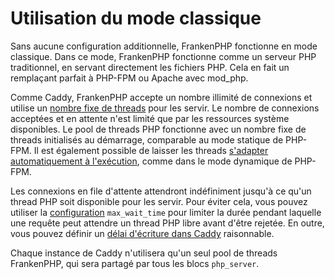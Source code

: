 # Utilisation du mode classique

Sans aucune configuration additionnelle, FrankenPHP fonctionne en mode classique. Dans ce mode, FrankenPHP fonctionne comme un serveur PHP traditionnel, en servant directement les fichiers PHP. Cela en fait un remplaçant parfait à PHP-FPM ou Apache avec mod_php.

Comme Caddy, FrankenPHP accepte un nombre illimité de connexions et utilise un [nombre fixe de threads](config.md#configuration-du-caddyfile) pour les servir. Le nombre de connexions acceptées et en attente n'est limité que par les ressources système disponibles.
Le pool de threads PHP fonctionne avec un nombre fixe de threads initialisés au démarrage, comparable au mode statique de PHP-FPM. Il est également possible de laisser les threads [s'adapter automatiquement à l'exécution](performance.md#max_threads), comme dans le mode dynamique de PHP-FPM.

Les connexions en file d'attente attendront indéfiniment jusqu'à ce qu'un thread PHP soit disponible pour les servir. Pour éviter cela, vous pouvez utiliser la [configuration](config.md#configuration-du-caddyfile) `max_wait_time` pour limiter la durée pendant laquelle une requête peut attendre un thread PHP libre avant d'être rejetée.
En outre, vous pouvez définir un [délai d'écriture dans Caddy](https://caddyserver.com/docs/caddyfile/options#timeouts) raisonnable.

Chaque instance de Caddy n'utilisera qu'un seul pool de threads FrankenPHP, qui sera partagé par tous les blocs `php_server`.
